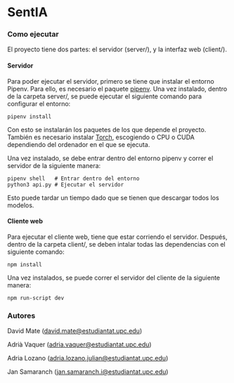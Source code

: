 # SentIA

### Como ejecutar

El proyecto tiene dos partes: el servidor (server/), y la interfaz web (client/). 

#### Servidor

Para poder ejecutar el servidor, primero se tiene que instalar el entorno Pipenv. Para ello, es necesario el paquete [pipenv](https://pypi.org/project/pipenv/). Una vez instalado, dentro de la carpeta server/, se puede ejecutar el siguiente comando para configurar el entorno:

```
pipenv install
```

Con esto se instalarán los paquetes de los que depende el proyecto. También es necesario instalar [Torch](https://pytorch.org/), escogiendo o CPU o CUDA dependiendo del ordenador en el que se ejecuta.

Una vez instalado, se debe entrar dentro del entorno pipenv y correr el servidor de la siguiente manera:

```
pipenv shell   # Entrar dentro del entorno
python3 api.py # Ejecutar el servidor
```

Esto puede tardar un tiempo dado que se tienen que descargar todos los modelos.

#### Cliente web

Para ejecutar el cliente web, tiene que estar corriendo el servidor. Después, dentro de la carpeta client/, se deben intalar todas las dependencias con el siguiente comando:
```
npm install
```

Una vez instalados, se puede correr el servidor del cliente de la siguiente manera:
```
npm run-script dev
```

### Autores
David Mate (david.mate@estudiantat.upc.edu)

Adrià Vaquer (adria.vaquer@estudiantat.upc.edu)

Adria Lozano (adria.lozano.julian@estudiantat.upc.edu)

Jan Samaranch (jan.samaranch.i@estudiantat.upc.edu)
